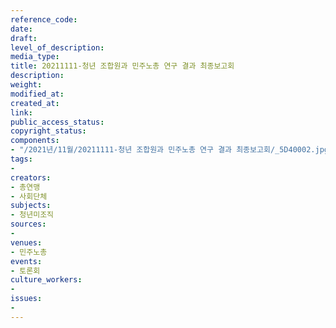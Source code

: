 ```yaml
---
reference_code: 
date: 
draft: 
level_of_description: 
media_type: 
title: 20211111-청년 조합원과 민주노총 연구 결과 최종보고회
description: 
weight: 
modified_at: 
created_at: 
link: 
public_access_status: 
copyright_status: 
components:
- "/2021년/11월/20211111-청년 조합원과 민주노총 연구 결과 최종보고회/_5D40002.jpg"
tags:
- 
creators:
- 총연맹
- 사회단체
subjects:
- 청년미조직
sources:
- 
venues:
- 민주노총
events:
- 토론회
culture_workers:
- 
issues:
- 
---
```

